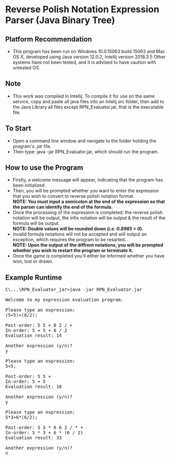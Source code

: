 # Reverse Polish Notation Expression Parser (Java Binary Tree)

## Platform Recommendation
* This program has been run on Windows 10.0.15063 build 15063 and Mac OS X, developed using Java version 12.0.2, Intellij version 2018.3.5 Other systems have not been tested, and it is advised to have caution with untested OS.

## Note
* This work was compiled in Intellij. To compile it for use on the same service, copy and paste all java files into an Intelij src folder, then add to the Java Library all files except RPN_Evaluator.jar, that is the executable file.

## To Start
* Open a command line window and navigate to the folder holding the program's *.jar* file.
* Then type: java -jar RPN_Evaluator.jar, which should run the program.

## How to use the Program
* Firstly, a welcome message will appear, indicating that the program has been initialized.
* Then, you will be prompted whether you want to enter the expression that you wish to convert to reverse polish notation format.  
**NOTE: You must input a semicolon at the end of the expression so that the parser can identify the end of the formula.**  
* Once the processing of the expression is completed; the reverse polish notation will be output, the infix notation will be output & the result of the formula will be output.  
**NOTE: Double values will be rounded down (*i.e. 0.8965 = 0*).**  
* Invalid formula notations will not be accepted and will output an exception, which requires the program to be resarted.  
**NOTE: Upon the output of the diffrent notations, you will be prompted whether you wish to restart the program or terminate it.**  
* Once the game is completed you'll either be informed whether you have won, lost or drawn.

## Example Runtime
<pre>
C\...\RPN_Evaluator_jar>java -jar RPN_Evaluator.jar

Welcome to my expression evaluation program.

Please type an expression:
(5+5)+(8/2);

Post-order: 5 5 + 8 2 / +
In-order: 5 + 5 + 8 / 2
Evaluation result: 14

Another expression (y/n)?
y

Please type an expression:
5+5;

Post-order: 5 5 +
In-order: 5 + 5
Evaluation result: 10

Another expression (y/n)?
y

Please type an expression:
5*3+6*(6/2);

Post-order: 5 3 * 6 6 2 / * +
In-order: 5 * 3 + 6 * (6 / 2)
Evaluation result: 33

Another expression (y/n)?
n 
</pre>
